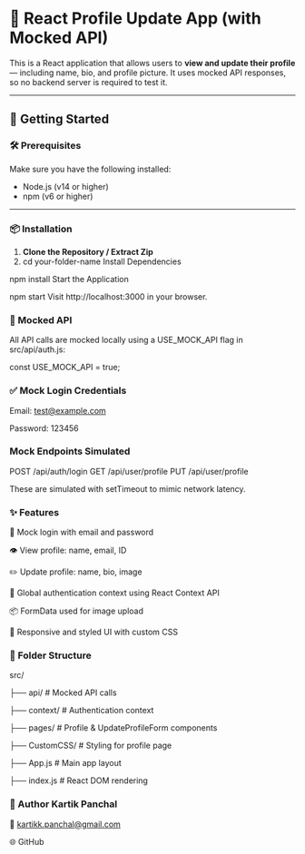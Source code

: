 # 👤 React Profile Update App (with Mocked API)

This is a React application that allows users to **view and update their profile** — including name, bio, and profile picture. It uses mocked API responses, so no backend server is required to test it.

---

## 🚀 Getting Started

### 🛠 Prerequisites

Make sure you have the following installed:

- Node.js (v14 or higher)
- npm (v6 or higher)

---

### 📦 Installation

1. **Clone the Repository / Extract Zip**
2. 
   cd your-folder-name
Install Dependencies

npm install
Start the Application


npm start
Visit http://localhost:3000 in your browser.

### 🧪 Mocked API

All API calls are mocked locally using a USE_MOCK_API flag in
src/api/auth.js:


const USE_MOCK_API = true;


### ✅ Mock Login Credentials

Email: test@example.com

Password: 123456


### Mock Endpoints Simulated

POST /api/auth/login
GET /api/user/profile
PUT /api/user/profile

These are simulated with setTimeout to mimic network latency.

### ✨ Features
🔐 Mock login with email and password

👁 View profile: name, email, ID

✏️ Update profile: name, bio, image

🧠 Global authentication context using React Context API

📦 FormData used for image upload

💅 Responsive and styled UI with custom CSS

### 📁 Folder Structure

src/

├── api/               # Mocked API calls

├── context/           # Authentication context

├── pages/             # Profile & UpdateProfileForm components

├── CustomCSS/         # Styling for profile page

├── App.js             # Main app layout

├── index.js           # React DOM rendering


### 📨 Author Kartik Panchal
📧 kartikk.panchal@gmail.com

🌐 GitHub
